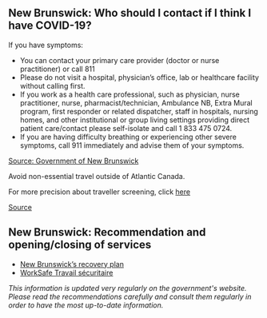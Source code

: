## New Brunswick: Who should I contact if I think I have COVID-19?

If you have symptoms:

- You can contact your primary care provider (doctor or nurse practitioner) or call 811
- Please do not visit a hospital, physician’s office, lab or healthcare facility without calling first.
- If you work as a health care professional, such as physician, nurse practitioner, nurse, pharmacist/technician, Ambulance NB, Extra Mural program, first responder or related dispatcher, staff in hospitals, nursing homes, and other institutional or group living settings providing direct patient care/contact please self-isolate and call 1 833 475 0724.
- If you are having difficulty breathing or experiencing other severe symptoms, call 911 immediately and advise them of your symptoms.

[Source: Government of New Brunswick](https://www2.gnb.ca/content/gnb/en/departments/ocmoh/cdc/content/respiratory_diseases/coronavirus.html)

Avoid non-essential travel outside of Atlantic Canada.

For more precision about traveller screening, click [here](https://www2.gnb.ca/content/gnb/en/corporate/promo/covid-19/travel.html)

[Source](https://www2.gnb.ca/content/gnb/en/corporate/promo/covid-19/travel.html)

## New Brunswick: Recommendation and opening/closing of services

- [New Brunswick’s recovery plan](https://www2.gnb.ca/content/gnb/en/corporate/promo/covid-19/recovery.html#roadmap)
- [WorkSafe Travail sécuritaire](https://www.worksafenb.ca/safety-topics/covid-19/new-covid-19-prevention-tool-for-workplaces/)

_This information is updated very regularly on the government's website. Please read the recommendations carefully and consult them regularly in order to have the most up-to-date information._
